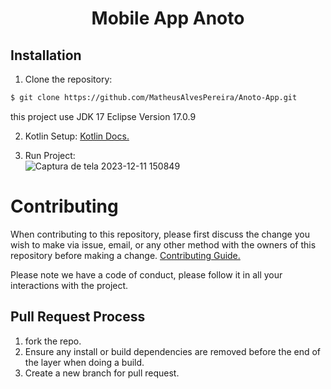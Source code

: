 <h1 align="center">Mobile App Anoto</h1>

## Installation

1. Clone the repository:

```bash
$ git clone https://github.com/MatheusAlvesPereira/Anoto-App.git
```

this project use JDK 17 Eclipse Version 17.0.9

2. Kotlin Setup: [Kotlin Docs.](https://kotlinlang.org/docs/getting-started.html) 

3. Run Project: <br/>
![Captura de tela 2023-12-11 150849](https://github.com/MatheusAlvesPereira/Anoto-App/assets/99885299/f6134235-cb1a-441e-a34b-1b1dc7c9733f)

# Contributing

When contributing to this repository, please first discuss the change you wish to make via issue,
email, or any other method with the owners of this repository before making a change. [Contributing Guide.](https://github.com/Anoto-ecossistem/Anoto-App/blob/main/CONTRIBUTING.md) 

Please note we have a code of conduct, please follow it in all your interactions with the project.

## Pull Request Process


1. fork the repo.
2. Ensure any install or build dependencies are removed before the end of the layer when doing a 
   build.
3. Create a new branch for pull request.



